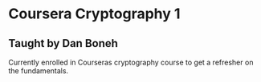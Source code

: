 # Coursera Cryptography 1
## Taught by Dan Boneh

Currently enrolled in Courseras cryptography course to get a refresher on the
fundamentals.